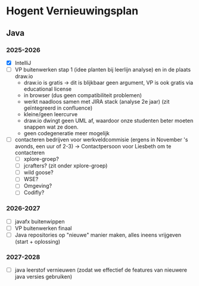 # Hogent Vernieuwingsplan

## Java

### 2025-2026

- [x] IntelliJ
- [ ] VP buitenwerken stap 1 (idee planten bij leerlijn analyse) en in de plaats draw.io
  - draw.io is gratis -> dit is blijkbaar geen argument, VP is ook gratis via educational license
  - in browser (dus geen compatibiliteit problemen)
  - werkt naadloos samen met JIRA stack (analyse 2e jaar) (zit geïntegreerd in confluence)
  - kleine/geen leercurve
  - draw.io dwingt geen UML af, waardoor onze studenten beter moeten snappen wat ze doen.
  - geen codegeneratie meer mogelijk
- [ ] contacteren bedrijven voor werkveldcommisie (ergens in November 's avonds, een uur of 2-3) -> Contactpersoon voor Liesbeth om te contacteren
  - [ ] xplore-groep?
  - [ ] jcrafters? (zit onder xplore-groep)
  - [ ] wild goose?
  - [ ] WSE?
  - [ ] Omgeving?
  - [ ] Codifly?

### 2026-2027

- [ ] javafx buitenwippen
- [ ] VP buitenwerken finaal
- [ ] Java repositories op "nieuwe" manier maken, alles ineens vrijgeven (start + oplossing)

### 2027-2028

- [ ] java leerstof vernieuwen (zodat we effectief de features van nieuwere java versies gebruiken)